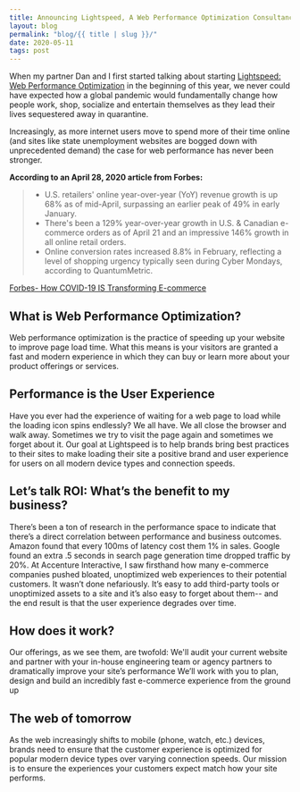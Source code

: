 ```yaml
---
title: Announcing Lightspeed, A Web Performance Optimization Consultancy
layout: blog
permalink: "blog/{{ title | slug }}/"
date: 2020-05-11
tags: post
---
```


When my partner Dan and I first started talking about starting [Lightspeed: Web Performance Optimization](/ "Lightspeed: A Web Performance Optimization Homepage") in the beginning of this year, we never could have expected how a global pandemic would fundamentally change how people work, shop, socialize and entertain themselves as they lead their lives sequestered away in quarantine.

Increasingly, as more internet users move to spend more of their time online (and sites like state unemployment websites are bogged down with unprecedented demand) the case for web performance has never been stronger. 

**According to an April 28, 2020 article from Forbes:** 

> * U.S. retailers' online year-over-year (YoY) revenue growth is up 68% as of mid-April, surpassing an earlier peak of 49% in early January.
> * There's been a 129% year-over-year growth in U.S. & Canadian e-commerce orders as of April 21 and an impressive 146% growth in all online retail orders.
> * Online conversion rates increased 8.8% in February, reflecting a level of shopping urgency typically seen during Cyber Mondays, according to QuantumMetric.


[Forbes- How COVID-19 IS Transforming E-commerce](https://www.forbes.com/sites/louiscolumbus/2020/04/28/how-covid-19-is-transforming-e-commerce/#3c18c4d3544f "Forbes Article: How COVID-19 IS Transforming E-commerce")
## What is Web Performance Optimization?
Web performance optimization is the practice of speeding up your website to improve page load time. What this means is your visitors are granted a fast and modern experience in which they can buy or learn more about your product offerings or services. 

## Performance is the User Experience
Have you ever had the experience of waiting for a web page to load while the loading icon spins endlessly? We all have. We all close the browser and walk away. Sometimes we try to visit the page again and sometimes we forget about it. Our goal at Lightspeed is to help brands bring best practices to their sites to make loading their site a positive brand and user experience for users on all modern device types and connection speeds. 

## Let’s talk ROI: What’s the benefit to my business?
There’s been a ton of research in the performance space to indicate that there’s a direct correlation between performance and business outcomes. Amazon found that every 100ms of latency cost them 1% in sales. Google found an extra .5 seconds in search page generation time dropped traffic by 20%.
At Accenture Interactive, I saw firsthand how many e-commerce companies pushed bloated, unoptimized web experiences to their potential customers. It wasn’t done nefariously. It’s easy to add third-party tools or unoptimized assets to a site and it’s also easy to forget about them-- and the end result is that the user experience degrades over time. 

## How does it work?
Our offerings, as we see them, are twofold: 
We'll audit your current website and partner with your in-house engineering team or agency partners to dramatically improve your site’s performance
We’ll work with you to plan, design and build an incredibly fast e-commerce experience from the ground up

## The web of tomorrow
As the web increasingly shifts to mobile (phone, watch, etc.) devices, brands need to ensure that the customer experience is optimized for popular modern device types over varying connection speeds. Our mission is to ensure the experiences your customers expect match how your site performs. 

